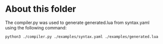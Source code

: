 # About this folder

The compiler.py was used to generate generated.lua from syntax.yaml using the following command:

```bash
python3 ./compiler.py ./examples/syntax.yaml ./examples/generated.lua 
```